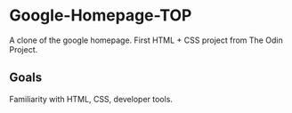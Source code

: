 # Google-Homepage-TOP
A clone of the google homepage. First HTML + CSS project from The Odin Project.

## Goals
Familiarity with HTML, CSS, developer tools. 
